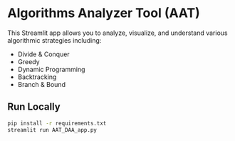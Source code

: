 # Algorithms Analyzer Tool (AAT)

This Streamlit app allows you to analyze, visualize, and understand various algorithmic strategies including:
- Divide & Conquer
- Greedy
- Dynamic Programming
- Backtracking
- Branch & Bound

## Run Locally
```bash
pip install -r requirements.txt
streamlit run AAT_DAA_app.py
